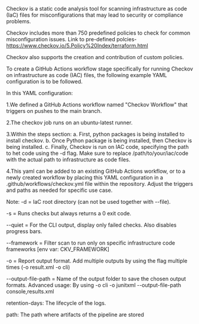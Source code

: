 Checkov is a static code analysis tool for scanning infrastructure as code (IaC) files for misconfigurations that may lead to security or compliance problems. 

Checkov includes more than 750 predefined policies to check for common misconfiguration issues.
Link to pre-defined polcies- https://www.checkov.io/5.Policy%20Index/terraform.html

 Checkov also supports the creation and contribution of custom policies.

To create a GitHub Actions workflow stage specifically for running Checkov on infrastructure as code (IAC) files, the following example YAML configuration is to be followed. 

In this YAML configuration:

1.We defined a GitHub Actions workflow named "Checkov Workflow" that triggers on pushes to the main branch.

2.The checkov job runs on an ubuntu-latest runner.

3.Within the steps section:
    a. First, python packages is being installed to install checkov.
    b. Once Python package is being installed, then Checkov is being installed.
    c. Finally, Checkov is run on IAC code, specifying the path to het code using the -d flag. Make sure to replace /path/to/your/iac/code with the actual path to 
    infrastructure as code files.

4.This yaml can be added to an existing GitHub Actions workflow, or to a newly created workflow by placing this YAML configuration in a .github/workflows/checkov.yml file within the repository. Adjust the triggers and paths as needed for specific use case.

Note:
-d = IaC root directory (can not be used together with --file).

-s = Runs checks but always returns a 0 exit code.

--quiet = For the CLI output, display only failed checks. Also disables progress bars.

--framework = Filter scan to run only on specific infrastructure code frameworks [env var: CKV_FRAMEWORK]

-o = Report output format. Add multiple outputs by using the flag multiple times (-o result.xml -o cli)

--output-file-path = Name of the output folder to save the chosen output formats. Advanced usage: By using -o cli -o junitxml --output-file-path console,results.xml

retention-days: The lifecycle of the logs.

path: The path where artifacts of the pipeline are stored

